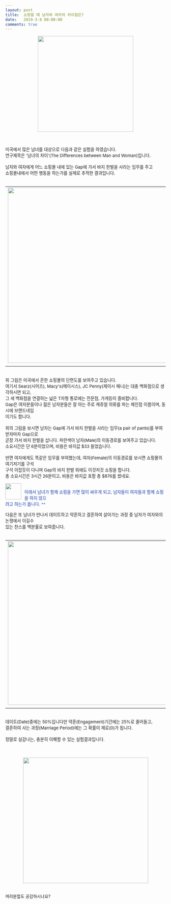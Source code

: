 ```yaml
---
layout: post
title:  쇼핑할 때 남자와 여자의 차이점은?
date:   2019-3-8 00:00:00
comments: true
---
```





<div class="imageblock center" style="text-align: center; clear: both;"><span data-url="https://t1.daumcdn.net/cfile/tistory/200D49214C0CA1521A?download" data-lightbox="lightbox"><img width="300" height="334" style="height: auto; cursor: pointer; max-width: 100%;" alt="" src="https://t1.daumcdn.net/cfile/tistory/200D49214C0CA1521A" filename="cfile10.uf@200D49214C0CA1521A7E8B.png" filemime=""></span></div><p></p>
<p>&nbsp;</p>
<p><span style="font-size: 10pt;">미국에서 많은 남녀를 대상으로 다음과 같은 실험을 하였습니다.</span><br><span style="font-size: 10pt;">연구제목은 '남녀의 차이'(The Differences between Man and Woman)입니다.</span><br><br><span style="font-size: 10pt;">남자와 여자에게 어느 쇼핑몰 내에 있는 Gap에 가서 바지 한벌을 사라는 임무를 주고</span><br><span style="font-size: 10pt;">쇼핑몰내에서 어떤 행동을 하는가를 실제로 추적한 결과입니다.<br></span><br></p><div><table width="100%"><tbody><tr><td align="middle"><span style="font-size: 10pt;"><div class="imageblock center" style="text-align: center; clear: both;"><span data-url="https://t1.daumcdn.net/cfile/tistory/1210A2214C0CA1E937?download" data-lightbox="lightbox"><img width="549" height="375" style="height: auto; cursor: pointer; max-width: 100%;" alt="" src="https://t1.daumcdn.net/cfile/tistory/1210A2214C0CA1E937" filename="남녀1.jpg" filemime="image/jpeg"></span></div></span></td></tr><tr><td align="middle">

 

 </td></tr></tbody></table></div><p><br><span style="font-size: 10pt;">위 그림은 미국에서 흔한 쇼핑몰의 단면도를 보여주고 있습니다.</span><br><span style="font-size: 10pt;">여기서 Searz(시어즈), Macy's(메이시스), JC Penny(제이시 페니)는 대충 백화점으로 생각하시면 되고,</span><br><span style="font-size: 10pt;">그 세 백화점을 연결하는 넓은 T자형 통로에는 전문점, 가게등이 즐비합니다.</span><br><span style="font-size: 10pt;">Gap은 여자분들이나 젊은 남자분들은 잘 아는 주로 캐쥬얼 의류를 파는 체인점 이름이며, 동시에 브랜드네임</span><br><span style="font-size: 10pt;">이기도 합니다.</span><br><br><span style="font-size: 10pt;">위의 그림을 보시면 남자는 Gap에 가서 바지 한벌을 사라는 임무(a pair of pants)를 부여받자마자 Gap으로</span><br><span style="font-size: 10pt;">곧장 가서 바지 한벌을 삽니다. 파란색이 남자(Male)의 이동경로를 보여주고 있습니다.</span><br><span style="font-size: 10pt;">소요시간은 단 6분이었으며, 비용은 바지값 $33 들었습니다.</span><br><br><span style="font-size: 10pt;">반면 여자에게도 똑같은 임무를 부여했는데, 여자(Female)의 이동경로를 보시면 쇼핑몰의 여기저기를 구석</span><br><span style="font-size: 10pt;">구석 이잡듯이 다니며 Gap의 바지 한벌 외에도 이것저것 쇼핑을 합니다.</span><br><span style="font-size: 10pt;">총 소요시간은 3시간 26분이고, 비용은 바지값 포함 총 $876를 썼네요.</span><br><div class="imageblock left" style="margin-right: 10px; float: left;"><span data-url="https://t1.daumcdn.net/cfile/tistory/1901511A4C0CA55114?download" data-lightbox="lightbox"><img width="50" height="50" style="height: auto; cursor: pointer; max-width: 100%;" alt="" src="https://t1.daumcdn.net/cfile/tistory/1901511A4C0CA55114" filename="cfile6.uf@1901511A4C0CA5511412CC.gif" filemime=""></span></div><p><br><font color="#193da9"><span style="font-size: 10pt;">이래서 남녀가 함께 쇼핑을 가면 많이 싸우게 되고, 남자들이 여자들과 함께 쇼핑을 하지 않으</span><br><span style="font-size: 10pt;">려고 하는가 봅니다. ^^</span><br></font></p>
<p></p>
<p><span style="font-size: 10pt;">다음은 또 남녀가 만나서 데이트하고 약혼하고 결혼하여 살아가는 과정 중 남자가 여자와의 논쟁에서 이길수</span><br><span style="font-size: 10pt;">있는 찬스를 백분률로 보여줍니다.<br></span><br></p><div><table width="100%"><tbody><tr><td align="middle"><span style="font-size: 10pt;"><div class="imageblock center" style="text-align: center; clear: both;"><span data-url="https://t1.daumcdn.net/cfile/tistory/134B15124C0CA3EE18?download" data-lightbox="lightbox"><img width="512" height="386" style="height: auto; cursor: pointer; max-width: 100%;" alt="" src="https://t1.daumcdn.net/cfile/tistory/134B15124C0CA3EE18" filename="남녀2.jpg" filemime="image/jpeg"></span></div></span></td></tr><tr><td align="middle">

 

 </td></tr></tbody></table></div><p><span style="font-size: 10pt;"><br>데이트(Date)중에는 50%입니다만 약혼(Engagement)기간에는 25%로 줄어들고, </span><br><span style="font-size: 10pt;">결혼하여 사는 과정(Marriage Period)에는 그 확률이 제로(0)가 됩니다.</span><br><br><span style="font-size: 10pt;">정말로 실감나는, 충분히 이해할 수 있는 실험결과입니다.</span><br><br><br><div class="imageblock center" style="text-align: center; clear: both;"><span data-url="https://t1.daumcdn.net/cfile/tistory/176C99134C0CA4857B?download" data-lightbox="lightbox"><img width="393" height="262" style="height: auto; cursor: pointer; max-width: 100%;" alt="" src="https://t1.daumcdn.net/cfile/tistory/176C99134C0CA4857B" filename="남녀3.jpg" filemime="image/jpeg"></span></div><p><br><font size="2">여러분들도 공감하시나요?</font><br></p>